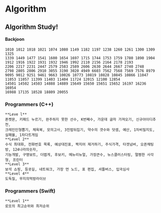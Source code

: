 # Algorithm
## Algorithm Study!
#### Backjoon
    1010 1012 1018 1021 1074 1080 1149 1182 1197 1238 1260 1261 1300 1309 1325 
    1339 1449 1477 1541 1600 1654 1697 1715 1744 1753 1759 1780 1890 1904 
    1912 1916 1922 1931 1932 1946 1992 2110 2156 2164 2178 2193 
    2206 2217 2231 2447 2579 2583 2589 2606 2630 2644 2667 2740 2748 
    2798 2805 2806 2910 3055 3190 3020 4949 6603 7562 7568 7569 7576 8979 
    9095 9012 9251 9461 9663 10026 10773 10819 10828 10845 10866 11047
    11053 11057 11399 11403 11404 11724 12015 12100 12854 
    14501 14502 14503 14888 14889 15649 15650 15651 15652 16197 16236 16954 
    16988 17135 18528 18809 20055
    
### Programmers (C++)
    **Leve l** 
    폰켓몬, 키패드 누르기, 완주하지 못한 선수, K번째수, 가운데 글자 가져오기, 신규아이디추천, 
    크레인인형뽑기, 체육복, 모의고사, 3진법뒤집기, 약수의 갯수와 덧셈, 예산, 1차비밀지도, 실패율, 1차다트게임
    **Level 2**
    수식 최대화, 전화번호 목록, 예상대진표, 짝지어 제거하기, 주식가격, 타겟넘버, 오픈채팅방, 124나라의숫자, 
    기능개발, 구명보트, 더맵게, 후보키, 메뉴리뉴얼, 가장큰수, 뉴스클러스터링, 멀쩡한 사각형, 프린터
    **Level 3**
    보석 쇼핑, 등굣길, 네트워크, 가장 먼 노드, 표 편집, 셔틀버스, 입국심사
    **Level 4**
    도둑질, 무지의먹방라이브
    
### Programmers (Swift)
    **Level 1**
    로또의 최고순위와 최저순위
